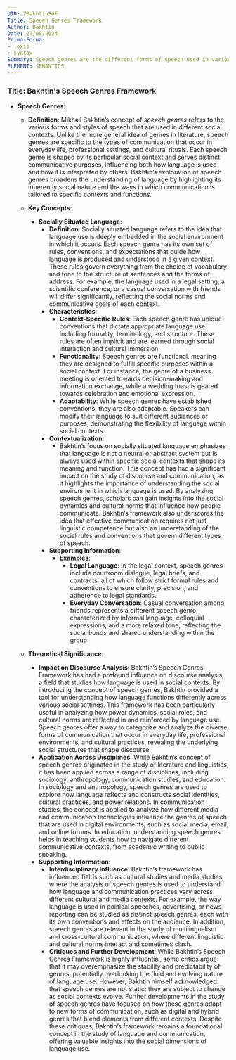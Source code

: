 ```yaml
---
UID: 7BakhtinSGF
Title: Speech Genres Framework
Author: Bakhtin
Date: 27/08/2024
Prima-Forma:
- lexis
- syntax
Summary: Speech genres are the different forms of speech used in various social contexts
ELEMENT: SEMANTICS
---
```

### Title: **Bakhtin's Speech Genres Framework**

- **Speech Genres**:
  - **Definition**: Mikhail Bakhtin’s concept of *speech genres* refers to the various forms and styles of speech that are used in different social contexts. Unlike the more general idea of genres in literature, speech genres are specific to the types of communication that occur in everyday life, professional settings, and cultural rituals. Each speech genre is shaped by its particular social context and serves distinct communicative purposes, influencing both how language is used and how it is interpreted by others. Bakhtin’s exploration of speech genres broadens the understanding of language by highlighting its inherently social nature and the ways in which communication is tailored to specific contexts and functions.

  - **Key Concepts**:

    - **Socially Situated Language**:
      - **Definition**: Socially situated language refers to the idea that language use is deeply embedded in the social environment in which it occurs. Each speech genre has its own set of rules, conventions, and expectations that guide how language is produced and understood in a given context. These rules govern everything from the choice of vocabulary and tone to the structure of sentences and the forms of address. For example, the language used in a legal setting, a scientific conference, or a casual conversation with friends will differ significantly, reflecting the social norms and communicative goals of each context.
      - **Characteristics**:
        - **Context-Specific Rules**: Each speech genre has unique conventions that dictate appropriate language use, including formality, terminology, and structure. These rules are often implicit and are learned through social interaction and cultural immersion.
        - **Functionality**: Speech genres are functional, meaning they are designed to fulfill specific purposes within a social context. For instance, the genre of a business meeting is oriented towards decision-making and information exchange, while a wedding toast is geared towards celebration and emotional expression.
        - **Adaptability**: While speech genres have established conventions, they are also adaptable. Speakers can modify their language to suit different audiences or purposes, demonstrating the flexibility of language within social contexts.
      - **Contextualization**:
        - Bakhtin’s focus on socially situated language emphasizes that language is not a neutral or abstract system but is always used within specific social contexts that shape its meaning and function. This concept has had a significant impact on the study of discourse and communication, as it highlights the importance of understanding the social environment in which language is used. By analyzing speech genres, scholars can gain insights into the social dynamics and cultural norms that influence how people communicate. Bakhtin’s framework also underscores the idea that effective communication requires not just linguistic competence but also an understanding of the social rules and conventions that govern different types of speech.
      - **Supporting Information**:
        - **Examples**:
          - **Legal Language**: In the legal context, speech genres include courtroom dialogue, legal briefs, and contracts, all of which follow strict formal rules and conventions to ensure clarity, precision, and adherence to legal standards.
          - **Everyday Conversation**: Casual conversation among friends represents a different speech genre, characterized by informal language, colloquial expressions, and a more relaxed tone, reflecting the social bonds and shared understanding within the group.

  - **Theoretical Significance**:
    - **Impact on Discourse Analysis**: Bakhtin’s Speech Genres Framework has had a profound influence on discourse analysis, a field that studies how language is used in social contexts. By introducing the concept of speech genres, Bakhtin provided a tool for understanding how language functions differently across various social settings. This framework has been particularly useful in analyzing how power dynamics, social roles, and cultural norms are reflected in and reinforced by language use. Speech genres offer a way to categorize and analyze the diverse forms of communication that occur in everyday life, professional environments, and cultural practices, revealing the underlying social structures that shape discourse.
    - **Application Across Disciplines**: While Bakhtin’s concept of speech genres originated in the study of literature and linguistics, it has been applied across a range of disciplines, including sociology, anthropology, communication studies, and education. In sociology and anthropology, speech genres are used to explore how language reflects and constructs social identities, cultural practices, and power relations. In communication studies, the concept is applied to analyze how different media and communication technologies influence the genres of speech that are used in digital environments, such as social media, email, and online forums. In education, understanding speech genres helps in teaching students how to navigate different communicative contexts, from academic writing to public speaking.
    - **Supporting Information**:
      - **Interdisciplinary Influence**: Bakhtin’s framework has influenced fields such as cultural studies and media studies, where the analysis of speech genres is used to understand how language and communication practices vary across different cultural and media contexts. For example, the way language is used in political speeches, advertising, or news reporting can be studied as distinct speech genres, each with its own conventions and effects on the audience. In addition, speech genres are relevant in the study of multilingualism and cross-cultural communication, where different linguistic and cultural norms interact and sometimes clash.
      - **Critiques and Further Development**: While Bakhtin’s Speech Genres Framework is highly influential, some critics argue that it may overemphasize the stability and predictability of genres, potentially overlooking the fluid and evolving nature of language use. However, Bakhtin himself acknowledged that speech genres are not static; they are subject to change as social contexts evolve. Further developments in the study of speech genres have focused on how these genres adapt to new forms of communication, such as digital and hybrid genres that blend elements from different contexts. Despite these critiques, Bakhtin’s framework remains a foundational concept in the study of language and communication, offering valuable insights into the social dimensions of language use.